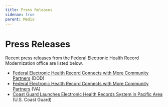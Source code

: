 ```yaml
---
title: Press Releases
sidenav: true
parent: Media
---
```

# Press Releases

Recent press releases from the Federal Electronic Health Record Modernization office are listed below.

* [Federal Electronic Health Record Connects with More Community Partners](https://www.ehrm.va.gov/news/article/read/federal-electronic-health-record-connects-with-more-community-partners) (DOD)
* [Federal Electronic Health Record Connects with More Community Partners](https://www.defense.gov/Newsroom/Releases/Release/Article/2380447/federal-electronic-health-record-connects-with-more-community-partners/) (VA)
* [Coast Guard Launches Electronic Health Records System in Pacific Area](https://www.dcms.uscg.mil/Our-Organization/Assistant-Commandant-for-Acquisitions-CG-9/Newsroom/Latest-Acquisition-News/Article/2742626/coast-guard-launches-electronic-health-records-system-in-pacific-area/) (U.S. Coast Guard)